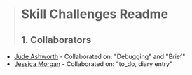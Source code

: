 
> # Skill Challenges Readme
> 
> ## 1. Collaborators
  * [Jude Ashworth](https://github.com/JudeA94) - Collaborated on: "Debugging" and "Brief"
  * [Jessica Morgan](https://github.com/JC-Morgan) - Collaborated on: "to_do, diary entry"
